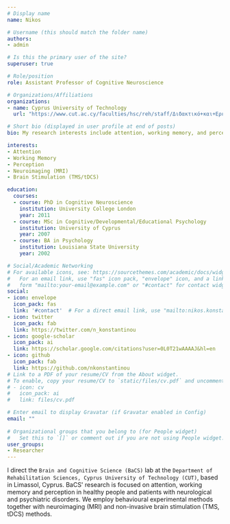 ```yaml
---
# Display name
name: Nikos

# Username (this should match the folder name)
authors:
- admin

# Is this the primary user of the site?
superuser: true

# Role/position
role: Assistant Professor of Cognitive Neuroscience

# Organizations/Affiliations
organizations:
- name: Cyprus University of Technology
  url: "https://www.cut.ac.cy/faculties/hsc/reh/staff/Διδακτικό+και+Ερευνητικό+Προσωπικό+/nikoskonstantinou/?languageId=1"

# Short bio (displayed in user profile at end of posts)
bio: My research interests include attention, working memory, and perception.

interests:
- Attention
- Working Memory
- Perception
- Neuroimaging (MRI)
- Brain Stimulation (TMS/tDCS)

education:
  courses:
  - course: PhD in Cognitive Neuroscience
    institution: University College London
    year: 2011
  - course: MSc in Cognitive/Developmental/Educational Psychology
    institution: University of Cyprus
    year: 2007
  - course: BA in Psychology
    institution: Louisiana State University
    year: 2002

# Social/Academic Networking
# For available icons, see: https://sourcethemes.com/academic/docs/widgets/#icons
#   For an email link, use "fas" icon pack, "envelope" icon, and a link in the
#   form "mailto:your-email@example.com" or "#contact" for contact widget.
social:
- icon: envelope
  icon_pack: fas
  link: '#contact'  # For a direct email link, use "mailto:nikos.konstantinou@cut.ac.cy".
- icon: twitter
  icon_pack: fab
  link: https://twitter.com/n_konstantinou
- icon: google-scholar
  icon_pack: ai
  link: https://scholar.google.com/citations?user=0L0T21wAAAAJ&hl=en
- icon: github
  icon_pack: fab
  link: https://github.com/nkonstantinou
# Link to a PDF of your resume/CV from the About widget.
# To enable, copy your resume/CV to `static/files/cv.pdf` and uncomment the lines below.  
# - icon: cv
#   icon_pack: ai
#   link: files/cv.pdf

# Enter email to display Gravatar (if Gravatar enabled in Config)
email: ""
  
# Organizational groups that you belong to (for People widget)
#   Set this to `[]` or comment out if you are not using People widget.  
user_groups:
- Researcher
---
```


I direct the `Brain and Cognitive Science (BaCS)` lab at the `Department of Rehabilitation Sciences, Cyprus University of Technology (CUT)`, based in Limassol, Cyprus. BaCS' research is focused on attention, working memory and perception in healthy people and patients with neurological and psychiatric disorders. We employ behavioural experimental methods together with neuroimaging (MRI) and non-invasive brain stimulation (TMS, tDCS) methods.
